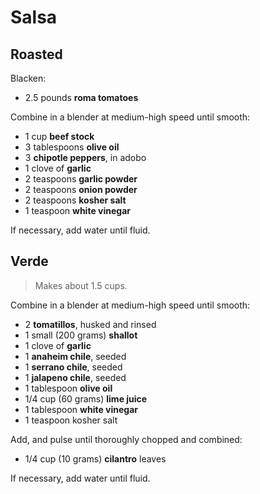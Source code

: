 # Salsa

## Roasted

Blacken:

- 2.5 pounds **roma tomatoes**

Combine in a blender at medium-high speed until smooth:

- 1 cup **beef stock**
- 3 tablespoons **olive oil**
- 3 **chipotle peppers**, in adobo
- 1 clove of **garlic**
- 2 teaspoons **garlic powder**
- 2 teaspoons **onion powder**
- 2 teaspoons **kosher salt**
- 1 teaspoon **white vinegar**

If necessary, add water until fluid.

## Verde

> Makes about 1.5 cups.

Combine in a blender at medium-high speed until smooth:

- 2 **tomatillos**, husked and rinsed
- 1 small (200 grams) **shallot**
- 1 clove of **garlic**
- 1 **anaheim chile**, seeded
- 1 **serrano chile**, seeded
- 1 **jalapeno chile**, seeded
- 1 tablespoon **olive oil**
- 1/4 cup (60 grams) **lime juice**
- 1 tablespoon **white vinegar**
- 1 teaspoon kosher salt

Add, and pulse until thoroughly chopped and combined:

- 1/4 cup (10 grams) **cilantro** leaves

If necessary, add water until fluid.
